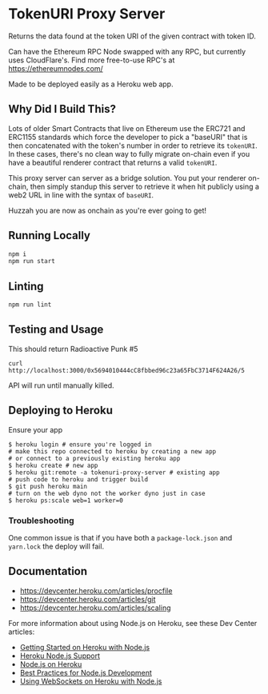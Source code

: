# TokenURI Proxy Server

Returns the data found at the token URI of the given contract with token ID.

Can have the Ethereum RPC Node swapped with any RPC, but currently uses CloudFlare's. Find more free-to-use RPC's at https://ethereumnodes.com/

Made to be deployed easily as a Heroku web app.

## Why Did I Build This?

Lots of older Smart Contracts that live on Ethereum use the ERC721 and ERC1155 standards which force the developer to pick a "baseURI" that is then concatenated with the token's number in order to retrieve its `tokenURI`. In these cases, there's no clean way to fully migrate on-chain even if you have a beautiful renderer contract that returns a valid `tokenURI`.

This proxy server can server as a bridge solution. You put your renderer on-chain, then simply standup this server to retrieve it when hit publicly using a web2 URL in line with the syntax of `baseURI`.

Huzzah you are now as onchain as you're ever going to get!

## Running Locally

```sh
npm i
npm run start
```

## Linting

```sh
npm run lint
```

## Testing and Usage

This should return Radioactive Punk #5
```
curl http://localhost:3000/0x5694010444cC8fbbed96c23a65FbC3714F624A26/5
```

API will run until manually killed.

## Deploying to Heroku

Ensure your app

```
$ heroku login # ensure you're logged in
# make this repo connected to heroku by creating a new app
# or connect to a previously existing heroku app
$ heroku create # new app
$ heroku git:remote -a tokenuri-proxy-server # existing app
# push code to heroku and trigger build
$ git push heroku main
# turn on the web dyno not the worker dyno just in case
$ heroku ps:scale web=1 worker=0
```

### Troubleshooting

One common issue is that if you have both a `package-lock.json` and `yarn.lock` the deploy will fail.

## Documentation

* https://devcenter.heroku.com/articles/procfile
* https://devcenter.heroku.com/articles/git
* https://devcenter.heroku.com/articles/scaling

For more information about using Node.js on Heroku, see these Dev Center articles:

- [Getting Started on Heroku with Node.js](https://devcenter.heroku.com/articles/getting-started-with-nodejs)
- [Heroku Node.js Support](https://devcenter.heroku.com/articles/nodejs-support)
- [Node.js on Heroku](https://devcenter.heroku.com/categories/nodejs)
- [Best Practices for Node.js Development](https://devcenter.heroku.com/articles/node-best-practices)
- [Using WebSockets on Heroku with Node.js](https://devcenter.heroku.com/articles/node-websockets)
